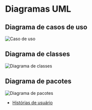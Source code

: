# Diagramas UML

## Diagrama de casos de uso

![Caso de uso](http://www.plantuml.com/plantuml/proxy?cache=no&src=https://raw.githubusercontent.com/software-engineering-graduation/sistema_aluguel_carros-lds2024/main/projeto/diagrama_de_casos_de_uso.puml)

## Diagrama de classes
![Diagrama de classes](http://www.plantuml.com/plantuml/proxy?cache=no&src=https://raw.githubusercontent.com/software-engineering-graduation/sistema_aluguel_carros-lds2024/main/projeto/diagrama_de_classes.puml)

## Diagrama de pacotes
![Diagrama de pacotes](http://www.plantuml.com/plantuml/proxy?cache=no&src=https://raw.githubusercontent.com/software-engineering-graduation/sistema_aluguel_carros-lds2024/main/projeto/diagrama_de_pacotes.puml)

- [Histórias de usuário](./historias_de_usuario.md)
